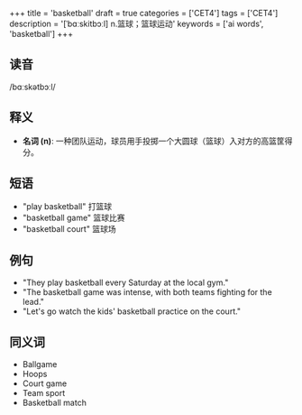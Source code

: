 +++
title = 'basketball'
draft = true
categories = ['CET4']
tags = ['CET4']
description = '[ˈbɑːskitbɔːl] n.篮球；篮球运动'
keywords = ['ai words', 'basketball']
+++

## 读音
/bɑːskətbɔːl/

## 释义
- **名词 (n)**: 一种团队运动，球员用手投掷一个大圆球（篮球）入对方的高篮筐得分。

## 短语
- "play basketball" 打篮球
- "basketball game" 篮球比赛
- "basketball court" 篮球场

## 例句
- "They play basketball every Saturday at the local gym."
- "The basketball game was intense, with both teams fighting for the lead."
- "Let's go watch the kids' basketball practice on the court."

## 同义词
- Ballgame
- Hoops
- Court game
- Team sport
- Basketball match
